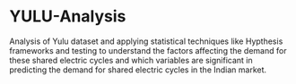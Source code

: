 # YULU-Analysis

Analysis of Yulu dataset and applying statistical techniques like Hypthesis frameworks and testing to understand the factors affecting the demand for these shared electric cycles and which variables are significant in predicting the demand for shared electric cycles in the Indian market.
